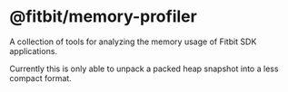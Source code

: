 @fitbit/memory-profiler
===============

A collection of tools for analyzing the memory usage of Fitbit SDK applications.

Currently this is only able to unpack a packed heap snapshot into a less compact
format.

